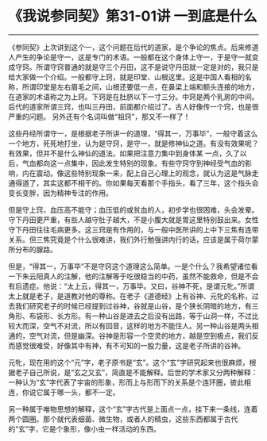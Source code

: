 # 《我说参同契》第31-01讲 一到底是什么

------

《参同契》上次讲到这个一，这个问题在后代的道家，是个争论的焦点。后来修道人产生的争论是守一，这是专门的术语。一般都在这个身体上守一，于是守一就变成守窍。所谓守窍普通的就是守三个丹田，这不是说守丹田就一定是对的，我只是给大家做一个介绍。一般都守上窍，就是印堂、山根这里。这是中国人看相的名称，所谓印堂是左右眉毛之间，山根还要低一点，在鼻梁上端和额头连接的地方，在道家的术语称之为上窍。下窍是在肚脐以下一寸三分。中窍是两个乳房的中间。后代的道家所谓三窍，也叫三丹田，前面都介绍过了。古人好像传一个窍，也是很严重的问题。 另外还有个名词叫做“祖窍”，那又不一样了！

这些丹经所谓守一，是根据老子所讲一的道理，“得其一，万事毕”，一般守着这么一个地方，死死地打坐，认为是守窍，是守一，就是修神仙之道。有没有效果呢？有效果，但并不是什么神仙的道法。如果把注意力集中到身体某 一点，久了以后，气血都向这一点集中，因此发生特别的现象。有些守窍守到神经受气血的影响，内在震动。像这些特别现象一来，配上自己心理上的观念，就认为这是气脉走通得道了，其实这都不相干的。你如果每天看那个手指头，看了三年，这个指头会变长变胖，因为精神专注的作用。

但是守上窍，血压高不能守；血压低的或贫血的人，初步学也很困难，头会发晕。守下丹田更严重，有些人越守肚子越大，不是小腹大就是胃这里特别鼓出来。女性守下丹田往往毛病更多。这三窍是有作用的，与一般中医所讲的上中下三焦有连带关系。但三焦究竟是个什么很难讲，我们外行勉强讲内行的话，应该是属于荷尔蒙所分布的腺路。

但是，“得其一，万事毕”不是守窍这个道理这么简单。一是个什么？我希望诸位看一下朱云阳真人的注解，他的注解等于吃很稳当的中药，虽然不能救命，但是不会有后遗症。他说：“太上云，得其一，万事毕。又曰，谷神不死，是谓元牝。”所谓太上就是老子，是道教对他的尊称。在老子《道德经》上有谷神、元牝的名称，过去我们研究老子的时候已经提到过谷神，谷就是山谷，是个狭长阴暗的地方，有三角形、布袋形、长方形。有一种山谷是进去之后没有出路，等于山洞一样，不过比较大而深，空气不对流，所以有回音，这样的地方不能住人。另一种山谷是两头相通的，空气对流，但是幽深。谷神是形容一个空灵的地方，越是空到极点，我们反而感觉很难受，好像其中有神，有不可知的一股力量，这是老子所讲的谷神。

元牝，现在用的这个“元”字，老子原书是“玄”。这个“玄”字研究起来也很麻烦，根据老子自己所说，是“玄之又玄”，简直是不能解释。后世的学术家又分两种解释：一种认为“玄”字代表了宇宙的形象，形而上与形而下的关系是个连环圈，彼此相连，你说它属于哪一头，都不一定。

另一种属于唯物思想的解释，这个“玄”字古代是上面点一点，挂下来一条线，连着两个圆圈。那个就代表细菌、微生物，或者人的精虫，这些东西都属于古代的“玄”字，它是个象形，像小虫一样活动的东西。